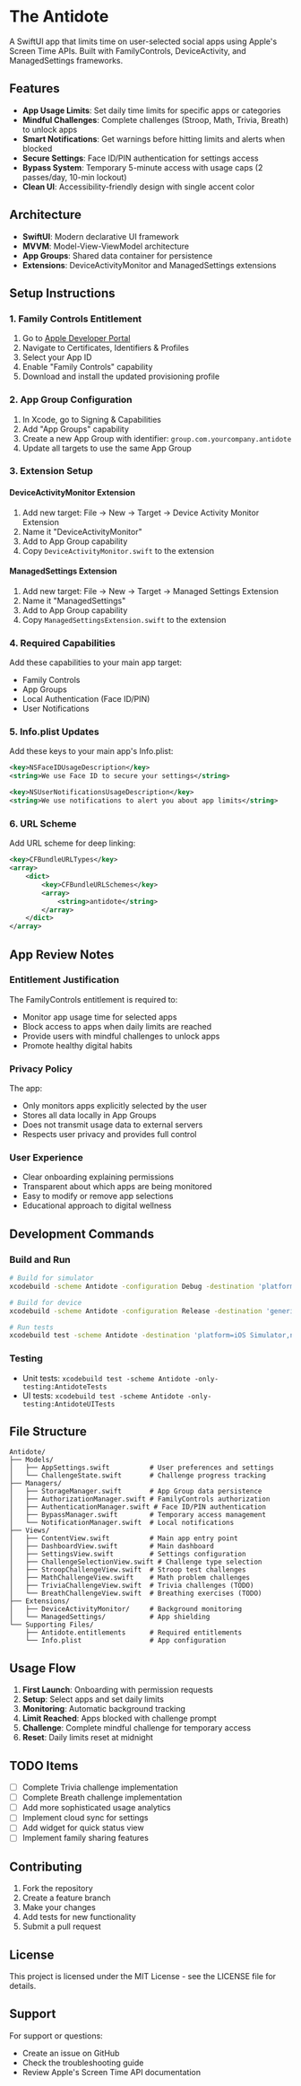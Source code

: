 # The Antidote

A SwiftUI app that limits time on user-selected social apps using Apple's Screen Time APIs. Built with FamilyControls, DeviceActivity, and ManagedSettings frameworks.

## Features

- **App Usage Limits**: Set daily time limits for specific apps or categories
- **Mindful Challenges**: Complete challenges (Stroop, Math, Trivia, Breath) to unlock apps
- **Smart Notifications**: Get warnings before hitting limits and alerts when blocked
- **Secure Settings**: Face ID/PIN authentication for settings access
- **Bypass System**: Temporary 5-minute access with usage caps (2 passes/day, 10-min lockout)
- **Clean UI**: Accessibility-friendly design with single accent color

## Architecture

- **SwiftUI**: Modern declarative UI framework
- **MVVM**: Model-View-ViewModel architecture
- **App Groups**: Shared data container for persistence
- **Extensions**: DeviceActivityMonitor and ManagedSettings extensions

## Setup Instructions

### 1. Family Controls Entitlement

1. Go to [Apple Developer Portal](https://developer.apple.com/)
2. Navigate to Certificates, Identifiers & Profiles
3. Select your App ID
4. Enable "Family Controls" capability
5. Download and install the updated provisioning profile

### 2. App Group Configuration

1. In Xcode, go to Signing & Capabilities
2. Add "App Groups" capability
3. Create a new App Group with identifier: `group.com.yourcompany.antidote`
4. Update all targets to use the same App Group

### 3. Extension Setup

#### DeviceActivityMonitor Extension
1. Add new target: File → New → Target → Device Activity Monitor Extension
2. Name it "DeviceActivityMonitor"
3. Add to App Group capability
4. Copy `DeviceActivityMonitor.swift` to the extension

#### ManagedSettings Extension
1. Add new target: File → New → Target → Managed Settings Extension
2. Name it "ManagedSettings"
3. Add to App Group capability
4. Copy `ManagedSettingsExtension.swift` to the extension

### 4. Required Capabilities

Add these capabilities to your main app target:
- Family Controls
- App Groups
- Local Authentication (Face ID/PIN)
- User Notifications

### 5. Info.plist Updates

Add these keys to your main app's Info.plist:

```xml
<key>NSFaceIDUsageDescription</key>
<string>We use Face ID to secure your settings</string>

<key>NSUserNotificationsUsageDescription</key>
<string>We use notifications to alert you about app limits</string>
```

### 6. URL Scheme

Add URL scheme for deep linking:

```xml
<key>CFBundleURLTypes</key>
<array>
    <dict>
        <key>CFBundleURLSchemes</key>
        <array>
            <string>antidote</string>
        </array>
    </dict>
</array>
```

## App Review Notes

### Entitlement Justification
The FamilyControls entitlement is required to:
- Monitor app usage time for selected apps
- Block access to apps when daily limits are reached
- Provide users with mindful challenges to unlock apps
- Promote healthy digital habits

### Privacy Policy
The app:
- Only monitors apps explicitly selected by the user
- Stores all data locally in App Groups
- Does not transmit usage data to external servers
- Respects user privacy and provides full control

### User Experience
- Clear onboarding explaining permissions
- Transparent about which apps are being monitored
- Easy to modify or remove app selections
- Educational approach to digital wellness

## Development Commands

### Build and Run
```bash
# Build for simulator
xcodebuild -scheme Antidote -configuration Debug -destination 'platform=iOS Simulator,name=iPhone 15'

# Build for device
xcodebuild -scheme Antidote -configuration Release -destination 'generic/platform=iOS'

# Run tests
xcodebuild test -scheme Antidote -destination 'platform=iOS Simulator,name=iPhone 15'
```

### Testing
- Unit tests: `xcodebuild test -scheme Antidote -only-testing:AntidoteTests`
- UI tests: `xcodebuild test -scheme Antidote -only-testing:AntidoteUITests`

## File Structure

```
Antidote/
├── Models/
│   ├── AppSettings.swift          # User preferences and settings
│   └── ChallengeState.swift       # Challenge progress tracking
├── Managers/
│   ├── StorageManager.swift       # App Group data persistence
│   ├── AuthorizationManager.swift # FamilyControls authorization
│   ├── AuthenticationManager.swift # Face ID/PIN authentication
│   ├── BypassManager.swift        # Temporary access management
│   └── NotificationManager.swift  # Local notifications
├── Views/
│   ├── ContentView.swift          # Main app entry point
│   ├── DashboardView.swift        # Main dashboard
│   ├── SettingsView.swift         # Settings configuration
│   ├── ChallengeSelectionView.swift # Challenge type selection
│   ├── StroopChallengeView.swift  # Stroop test challenges
│   ├── MathChallengeView.swift    # Math problem challenges
│   ├── TriviaChallengeView.swift  # Trivia challenges (TODO)
│   └── BreathChallengeView.swift  # Breathing exercises (TODO)
├── Extensions/
│   ├── DeviceActivityMonitor/     # Background monitoring
│   └── ManagedSettings/           # App shielding
└── Supporting Files/
    ├── Antidote.entitlements      # Required entitlements
    └── Info.plist                 # App configuration
```

## Usage Flow

1. **First Launch**: Onboarding with permission requests
2. **Setup**: Select apps and set daily limits
3. **Monitoring**: Automatic background tracking
4. **Limit Reached**: Apps blocked with challenge prompt
5. **Challenge**: Complete mindful challenge for temporary access
6. **Reset**: Daily limits reset at midnight

## TODO Items

- [ ] Complete Trivia challenge implementation
- [ ] Complete Breath challenge implementation
- [ ] Add more sophisticated usage analytics
- [ ] Implement cloud sync for settings
- [ ] Add widget for quick status view
- [ ] Implement family sharing features

## Contributing

1. Fork the repository
2. Create a feature branch
3. Make your changes
4. Add tests for new functionality
5. Submit a pull request

## License

This project is licensed under the MIT License - see the LICENSE file for details.

## Support

For support or questions:
- Create an issue on GitHub
- Check the troubleshooting guide
- Review Apple's Screen Time API documentation